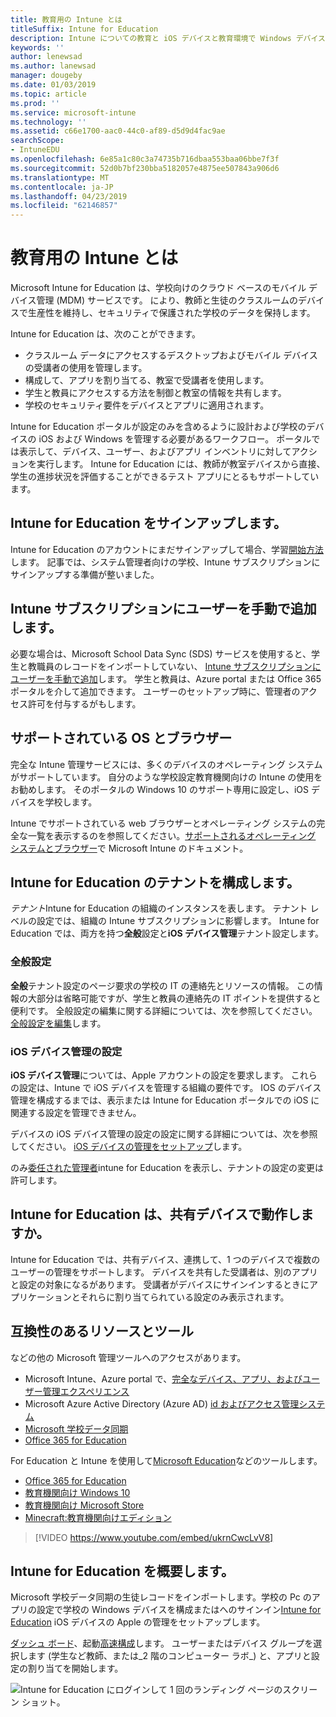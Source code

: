 ```yaml
---
title: 教育用の Intune とは
titleSuffix: Intune for Education
description: Intune についての教育と iOS デバイスと教育環境で Windows デバイスを管理する方法について説明します。
keywords: ''
author: lenewsad
ms.author: lanewsad
manager: dougeby
ms.date: 01/03/2019
ms.topic: article
ms.prod: ''
ms.service: microsoft-intune
ms.technology: ''
ms.assetid: c66e1700-aac0-44c0-af89-d5d9d4fac9ae
searchScope:
- IntuneEDU
ms.openlocfilehash: 6e85a1c80c3a74735b716dbaa553baa06bbe7f3f
ms.sourcegitcommit: 52d0b7bf230bba5182057e4875ee507843a906d6
ms.translationtype: MT
ms.contentlocale: ja-JP
ms.lasthandoff: 04/23/2019
ms.locfileid: "62146857"
---
```

# <a name="what-is-intune-for-education"></a>教育用の Intune とは

Microsoft Intune for Education は、学校向けのクラウド ベースのモバイル デバイス管理 (MDM) サービスです。 により、教師と生徒のクラスルームのデバイスで生産性を維持し、セキュリティで保護された学校のデータを保持します。 

Intune for Education は、次のことができます。
* クラスルーム データにアクセスするデスクトップおよびモバイル デバイスの受講者の使用を管理します。
* 構成して、アプリを割り当てる、教室で受講者を使用します。
* 学生と教員にアクセスする方法を制御と教室の情報を共有します。
* 学校のセキュリティ要件をデバイスとアプリに適用されます。

Intune for Education ポータルが設定のみを含めるように設計および学校のデバイスの iOS および Windows を管理する必要があるワークフロー。 ポータルでは表示して、デバイス、ユーザー、およびアプリ インベントリに対してアクションを実行します。 Intune for Education には、教師が教室デバイスから直接、学生の進捗状況を評価することができるテスト アプリにとるもサポートしています。  

## <a name="sign-up-for-intune-for-education"></a>Intune for Education をサインアップします。
Intune for Education のアカウントにまだサインアップして場合、学習[開始方法](https://docs.microsoft.com/intune/account-sign-up)します。 記事では、システム管理者向けの学校、Intune サブスクリプションにサインアップする準備が整いました。 

## <a name="manually-add-users-to-you-intune-subscription"></a>Intune サブスクリプションにユーザーを手動で追加します。
必要な場合は、Microsoft School Data Sync (SDS) サービスを使用すると、学生と教職員のレコードをインポートしていない、 [Intune サブスクリプションにユーザーを手動で追加](https://docs.microsoft.com/intune/users-add)します。 学生と教員は、Azure portal または Office 365 ポータルを介して追加できます。 ユーザーのセットアップ時に、管理者のアクセス許可を付与するがもします。 

## <a name="supported-os-and-browsers"></a>サポートされている OS とブラウザー
完全な Intune 管理サービスには、多くのデバイスのオペレーティング システムがサポートしています。 自分のような学校設定教育機関向けの Intune の使用をお勧めします。 そのポータルの Windows 10 のサポート専用に設定し、iOS デバイスを学校します。  

Intune でサポートされている web ブラウザーとオペレーティング システムの完全な一覧を表示するのを参照してください。[サポートされるオペレーティング システムとブラウザー](https://docs.microsoft.com/intune/supported-devices-browsers)で Microsoft Intune のドキュメント。  

## <a name="configuring-your-intune-for-education-tenant"></a>Intune for Education のテナントを構成します。
*テナント*Intune for Education の組織のインスタンスを表します。 テナント レベルの設定では、組織の Intune サブスクリプションに影響します。 Intune for Education では、両方を持つ**全般**設定と**iOS デバイス管理**テナント設定します。 

### <a name="general-settings"></a>全般設定
**全般**テナント設定のページ要求の学校の IT の連絡先とリソースの情報。 この情報の大部分は省略可能ですが、学生と教員の連絡先の IT ポイントを提供すると便利です。  全般設定の編集に関する詳細については、次を参照してください。[全般設定を編集](edu-tenant-general-settings.md)します。 

### <a name="ios-device-management-settings"></a>iOS デバイス管理の設定  
**iOS デバイス管理**については、Apple アカウントの設定を要求します。 これらの設定は、Intune で iOS デバイスを管理する組織の要件です。 IOS のデバイス管理を構成するまでは、表示または Intune for Education ポータルでの iOS に関連する設定を管理できません。

デバイスの iOS デバイス管理の設定の設定に関する詳細については、次を参照してください。 [iOS デバイスの管理をセットアップ](setup-ios-device-management.md)します。

のみ[委任された管理者](group-admin-delegate.md)intune for Education を表示し、テナントの設定の変更は許可します。

## <a name="does-intune-for-education-work-on-shared-devices"></a>Intune for Education は、共有デバイスで動作しますか。  
Intune for Education では、共有デバイス、連携して、1 つのデバイスで複数のユーザーの管理をサポートします。 デバイスを共有した受講者は、別のアプリと設定の対象になるがあります。 受講者がデバイスにサインインするときにアプリケーションとそれらに割り当てられている設定のみ表示されます。  

## <a name="compatible-resources-and-tools"></a>互換性のあるリソースとツール

などの他の Microsoft 管理ツールへのアクセスがあります。
* Microsoft Intune、Azure portal で、[完全なデバイス、アプリ、およびユーザー管理エクスペリエンス](https://docs.microsoft.com/intune/understand-explore/introduction-to-microsoft-intune)
* Microsoft Azure Active Directory (Azure AD) [id およびアクセス管理システム](https://docs.microsoft.com/azure/active-directory/active-directory-administer)
* [Microsoft 学校データ同期](https://sds.microsoft.com)
* [Office 365 for Education](https://support.office.com/article/Get-started-with-Office-365-Education-AB02ABE5-A1EE-458C-B749-5B44416CCF14)

For Education と Intune を使用して[Microsoft Education](https://docs.microsoft.com/education/#pivot=itpro)などのツールします。

- [Office 365 for Education](https://support.office.com/article/Set-up-Office-365-for-business-6a3a29a0-e616-4713-99d1-15eda62d04fa)
- [教育機関向け Windows 10](https://docs.microsoft.com/education/windows)
- [教育機関向け Microsoft Store](https://docs.microsoft.com/microsoft-store/index?toc=/microsoft-store/education/toc.json)
- [Minecraft:教育機関向けエディション](https://docs.microsoft.com/education/windows/school-get-minecraft)

> [!VIDEO https://www.youtube.com/embed/ukrnCwcLvV8]

## <a name="get-started-with-intune-for-education"></a>Intune for Education を概要します。
Microsoft 学校データ同期の生徒レコードをインポートします。学校の Pc のアプリの設定で学校の Windows デバイスを構成またはへのサインイン[Intune for Education](https://intuneeducation.portal.azure.com) iOS デバイスの Apple の管理をセットアップします。

[ダッシュ ボード](how-do-i-customize-my-dashboard.md)、起動[高速構成](Express-configuration-intune-edu.md)します。 ユーザーまたはデバイス グループを選択します (学生など教師、または_2 階のコンピューター ラボ_) と、アプリと設定の割り当てを開始します。

![Intune for Education にログインして 1 回のランディング ページのスクリーン ショット。](./media/dashboard-001-landing-page.png)
